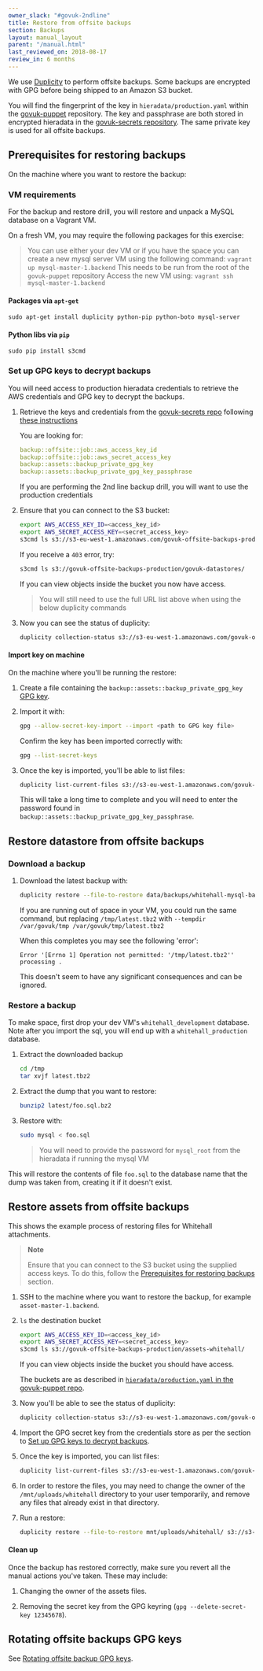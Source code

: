 ```yaml
---
owner_slack: "#govuk-2ndline"
title: Restore from offsite backups
section: Backups
layout: manual_layout
parent: "/manual.html"
last_reviewed_on: 2018-08-17
review_in: 6 months
---
```


We use [Duplicity][duplicity] to perform offsite backups. Some backups are
encrypted with GPG before being shipped to an Amazon S3 bucket.

You will find the fingerprint of the key in `hieradata/production.yaml` within
the [govuk-puppet][govuk-puppet] repository. The key and passphrase are both
stored in encrypted hieradata in the [govuk-secrets repository][govuk-secrets].
The same private key is used for all offsite backups.

## Prerequisites for restoring backups

On the machine where you want to restore the backup:

### VM requirements

For the backup and restore drill, you will restore and unpack a MySQL database
on a Vagrant VM.

On a fresh VM, you may require the following packages for this exercise:

> You can use either your dev VM or if you have the space you can create a new mysql server VM using the following command:
> `vagrant up mysql-master-1.backend`
> This needs to be run from the root of the `govuk-puppet` repository
> Access the new VM using:
> `vagrant ssh mysql-master-1.backend`

#### Packages via `apt-get`

```shell
sudo apt-get install duplicity python-pip python-boto mysql-server
```

#### Python libs via `pip`

```shell
sudo pip install s3cmd
```

### Set up GPG keys to decrypt backups

You will need access to production hieradata credentials to retrieve the AWS
credentials and GPG key to decrypt the backups.

1. Retrieve the keys and credentials from the
  [govuk-secrets repo][govuk-secrets] following
  [these instructions](https://github.com/alphagov/govuk-secrets/tree/master/puppet#common-actions)

    You are looking for:

    ```yaml
    backup::offsite::job::aws_access_key_id
    backup::offsite::job::aws_secret_access_key
    backup::assets::backup_private_gpg_key
    backup::assets::backup_private_gpg_key_passphrase
    ```

    If you are performing the 2nd line backup drill, you will want to use the
    production credentials

2. Ensure that you can connect to the S3 bucket:

    ```bash
    export AWS_ACCESS_KEY_ID=<access_key_id>
    export AWS_SECRET_ACCESS_KEY=<secret_access_key>
    s3cmd ls s3://s3-eu-west-1.amazonaws.com/govuk-offsite-backups-production/govuk-datastores/
    ```

    If you receive a `403` error, try:

    ```bash
    s3cmd ls s3://govuk-offsite-backups-production/govuk-datastores/
    ```

    If you can view objects inside the bucket you now have access.

    > You will still need to use the full URL list above when using the below duplicity commands

3. Now you can see the status of duplicity:

    ```bash
    duplicity collection-status s3://s3-eu-west-1.amazonaws.com/govuk-offsite-backups-production/govuk-datastores/
    ```

#### Import key on machine

On the machine where you'll be running the restore:

1. Create a file containing the `backup::assets::backup_private_gpg_key`
   [GPG key](#gpg-keys-for-decrypting-backups).

2. Import it with:

    ```bash
    gpg --allow-secret-key-import --import <path to GPG key file>
    ```

    Confirm the key has been imported correctly with:

    ```bash
    gpg --list-secret-keys
    ```

3. Once the key is imported, you'll be able to list files:

    ```bash
    duplicity list-current-files s3://s3-eu-west-1.amazonaws.com/govuk-offsite-backups-production/govuk-datastores/
    ```

    This will take a long time to complete and you will need to enter the
    password found in `backup::assets::backup_private_gpg_key_passphrase`.

## Restore datastore from offsite backups

### Download a backup

1. Download the latest backup with:

    ```bash
    duplicity restore --file-to-restore data/backups/whitehall-mysql-backup-1.backend.publishing.service.gov.uk/var/lib/automysqlbackup/latest.tbz2 s3://s3-eu-west-1.amazonaws.com/govuk-offsite-backups-production/govuk-datastores/ /tmp/latest.tbz2
    ```

    If you are running out of space in your VM, you could run the same command, but replacing `/tmp/latest.tbz2` with `--tempdir /var/govuk/tmp /var/govuk/tmp/latest.tbz2`

    When this completes you may see the following 'error':

    ```
    Error '[Errno 1] Operation not permitted: '/tmp/latest.tbz2'' processing .
    ```

    This doesn't seem to have any significant consequences and can be
    ignored.

### Restore a backup

To make space, first drop your dev VM's `whitehall_development` database. Note
after you import the sql, you will end up with a `whitehall_production`
database.

1. Extract the downloaded backup

    ```bash
    cd /tmp
    tar xvjf latest.tbz2
    ```

2. Extract the dump that you want to restore:

    ```bash
    bunzip2 latest/foo.sql.bz2
    ```

3. Restore with:

    ```bash
    sudo mysql < foo.sql
    ```

    > You will need to provide the password for `mysql_root` from the hieradata if running the mysql VM

This will restore the contents of file `foo.sql` to the database name that the
dump was taken from, creating it if it doesn't exist.

## Restore assets from offsite backups

This shows the example process of restoring files for Whitehall attachments.

> **Note**
>
> Ensure that you can connect to the S3 bucket using the supplied
> access keys. To do this, follow the
> [Prerequisites for restoring backups](#prerequisites-for-restoring-backups)
> section.

1. SSH to the machine where you want to restore the backup, for example
 `asset-master-1.backend`.

2. `ls` the destination bucket

    ```bash
    export AWS_ACCESS_KEY_ID=<access_key_id>
    export AWS_SECRET_ACCESS_KEY=<secret_access_key>
    s3cmd ls s3://govuk-offsite-backups-production/assets-whitehall/
    ```

    If you can view objects inside the bucket you should have access.

    The buckets are as described in [`hieradata/production.yaml` in the
    govuk-puppet repo][hieradata-production-yaml].

3. Now you'll be able to see the status of duplicity:

    ```bash
    duplicity collection-status s3://s3-eu-west-1.amazonaws.com/govuk-offsite-backups-production/assets-whitehall/
    ```

4. Import the GPG secret key from the credentials store as per the section to
[Set up GPG keys to decrypt backups](#set-up-gpg-keys-to-decrypt-backups).

5. Once the key is imported, you can list files:

    ```bash
    duplicity list-current-files s3://s3-eu-west-1.amazonaws.com/govuk-offsite-backups-production/assets-whitehall/
    ```

5. In order to restore the files, you may need to change the owner of the
`/mnt/uploads/whitehall` directory to your user temporarily, and remove any
files that already exist in that directory.

6. Run a restore:

    ```bash
    duplicity restore --file-to-restore mnt/uploads/whitehall/ s3://s3-eu-west-1.amazonaws.com/govuk-offsite-backups-production/assets-whitehall/ /mnt/uploads/whitehall
    ```

#### Clean up

Once the backup has restored correctly, make sure you revert all the manual
actions you've taken. These may include:

1. Changing the owner of the assets files.

2. Removing the secret key from the GPG keyring
   (`gpg --delete-secret-key 12345678`).

## Rotating offsite backups GPG keys

See [Rotating offsite backup GPG keys][rotate-offsite-backup-gpg-keys].

[duplicity]: http://duplicity.nongnu.org
[govuk-secrets]: https://github.com/alphagov/govuk-secrets
[govuk-puppet]: https://github.com/alphagov/govuk-puppet
[hieradata-production-yaml]: https://github.com/alphagov/govuk-puppet/blob/master/hieradata/production.yaml
[rotate-offsite-backup-gpg-keys]: rotate-offsite-backup-gpg-keys.html
